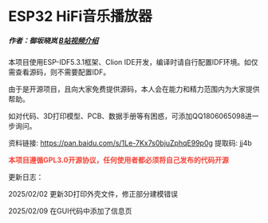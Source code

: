 # ESP32 HiFi音乐播放器
##### 作者：御坂晓岚     [B站视频介绍](https://space.bilibili.com/7040134)
本项目使用ESP-IDF5.3.1框架、Clion IDE开发，编译时请自行配置IDF环境。如仅需查看源码，则不需要配置IDF。

由于是开源项目，且向大家免费提供源码，本人会在能力和精力范围内为大家提供帮助。

如对代码、3D打印模型、PCB、数据手册等有困惑，可添加QQ1806065098进一步询问。

资料链接: https://pan.baidu.com/s/1Le-7Kx7s0bjuZphqE99p0g 提取码: jj4b

<font class="text-color-1" color="#f44336">**本项目遵循GPL3.0开源协议，任何使用者都必须将自己发布的代码开源<u></u>**</font>

更新日志：

2025/02/02  更新3D打印外壳文件，修正部分建模错误

2025/02/09  在GUI代码中添加了信息页
